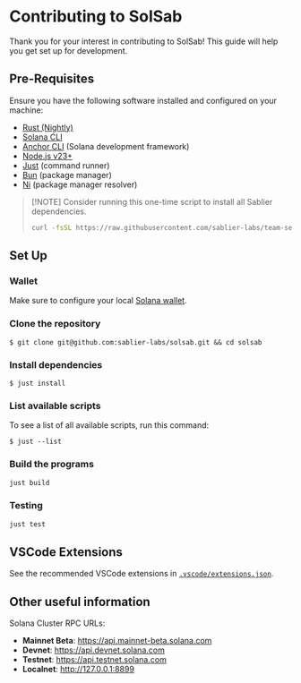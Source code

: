 # Contributing to SolSab

Thank you for your interest in contributing to SolSab! This guide will help you get set up for development.

## Pre-Requisites

Ensure you have the following software installed and configured on your machine:

- [Rust (Nightly)](https://rust-lang.org/tools/install)
- [Solana CLI](https://solana.com/docs/intro/installation#install-the-solana-cli)
- [Anchor CLI](https://solana.com/docs/intro/installation#install-anchor-cli) (Solana development framework)
- [Node.js v23+](https://nodejs.org/en)
- [Just](https://github.com/casey/just) (command runner)
- [Bun](https://bun.sh/docs/installation) (package manager)
- [Ni](https://github.com/antfu-collective/ni) (package manager resolver)

> [!NOTE] Consider running this one-time script to install all Sablier dependencies.
>
> ```sh
> curl -fsSL https://raw.githubusercontent.com/sablier-labs/team-setup/main/sablier.sh | sh
> ```

## Set Up

### Wallet

Make sure to configure your local [Solana wallet](https://anchor-lang.com/docs/installation#solana-cli-basics).

### Clone the repository

```shell
$ git clone git@github.com:sablier-labs/solsab.git && cd solsab
```

### Install dependencies

```shell
$ just install
```

### List available scripts

To see a list of all available scripts, run this command:

```shell
$ just --list
```

### Build the programs

```bash
just build
```

### Testing

```bash
just test
```

## VSCode Extensions

See the recommended VSCode extensions in [`.vscode/extensions.json`](./.vscode/extensions.json).

## Other useful information

Solana Cluster RPC URLs:

- **Mainnet Beta**: https://api.mainnet-beta.solana.com
- **Devnet**: https://api.devnet.solana.com
- **Testnet**: https://api.testnet.solana.com
- **Localnet**: http://127.0.0.1:8899
